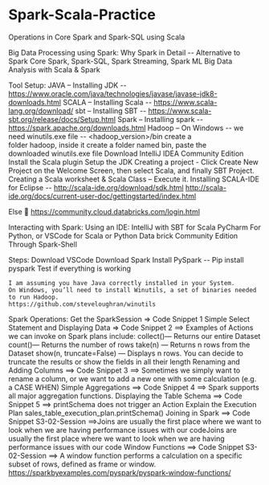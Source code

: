 # Spark-Scala-Practice
Operations in Core Spark and Spark-SQL using Scala


Big Data Processing using Spark:
Why Spark in Detail -- Alternative to Spark
Core Spark, Spark-SQL, Spark Streaming, Spark ML
Big Data Analysis with Scala & Spark

Tool Setup:
	JAVA – Installing JDK -- https://www.oracle.com/java/technologies/javase/javase-jdk8-downloads.html 
	SCALA – Installing Scala -- https://www.scala-lang.org/download/ 
	sbt – Installing SBT -- https://www.scala-sbt.org/release/docs/Setup.html 
	Spark – Installing spark -- https://spark.apache.org/downloads.html 
	Hadoop – On Windows -- we need winutils.exe file -- <hadoop_version>/bin
		create a folder hadoop, inside it create a folder named bin, paste the downloaded winutils.exe file
	Download IntelliJ IDEA Community Edition
		Install the Scala plugin
		Setup the JDK
		Creating a project - Click Create New Project on the Welcome Screen, then select Scala, and finally SBT Project.
		Creating a Scala worksheet & Scala Class – Execute it.
	Installing SCALA-IDE for Eclipse -- http://scala-ide.org/download/sdk.html 
		http://scala-ide.org/docs/current-user-doc/gettingstarted/index.html 

Else   https://community.cloud.databricks.com/login.html 	


Interacting with Spark: Using an IDE: IntelliJ with SBT for Scala
PyCharm For Python, or VSCode for Scala or Python Data brick Community
Edition Through Spark-Shell

Steps: Download VSCode Download Spark Install PySpark -- Pip install
pyspark Test if everything is working

    I am assuming you have Java correctly installed in your System.
    On Windows, you’ll need to install Winutils, a set of binaries needed to run Hadoop. 
    https://github.com/steveloughran/winutils

Spark Operations: Get the SparkSession =\> Code Snippet 1 Simple Select
Statement and Displaying Data =\> Code Snippet 2 ==\> Examples of
Actions we can invoke on Spark plans include: collect()— Returns our
entire Dataset count()— Returns the number of rows take(n) — Returns n
rows from the Dataset show(n, truncate=False) — Displays n rows. You can
decide to truncate the results or show the fields in all their length
Renaming and Adding Columns ==\> Code Snippet 3 ==\> Sometimes we simply
want to rename a column, or we want to add a new one with some
calculation (e.g. a CASE WHEN) Simple Aggregations ==\> Code Snippet 4
==\> Spark supports all major aggregation functions. Displaying the
Table Schema ==\> Code Snippet 5 ==\> printSchema does not trigger an
Action Explain the Execution Plan
sales\_table\_execution\_plan.printSchema() Joining in Spark ==\> Code
Snippet S3-02-Session ==\>Joins are usually the first place where we
want to look when we are having performance issues with our codeJoins
are usually the first place where we want to look when we are having
performance issues with our code Window Functions ==\> Code Snippet
S3-02-Session ==\> A window function performs a calculation on a
specific subset of rows, defined as frame or window.
https://sparkbyexamples.com/pyspark/pyspark-window-functions/

